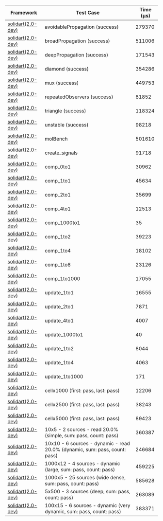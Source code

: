 | Framework | Test Case | Time (μs) |
| --- | --- | --- |
| [solidart(2.0-dev)](https://github.com/nank1ro/solidart/tree/dev) | avoidablePropagation (success) | 279370 |
| [solidart(2.0-dev)](https://github.com/nank1ro/solidart/tree/dev) | broadPropagation (success) | 511006 |
| [solidart(2.0-dev)](https://github.com/nank1ro/solidart/tree/dev) | deepPropagation (success) | 171543 |
| [solidart(2.0-dev)](https://github.com/nank1ro/solidart/tree/dev) | diamond (success) | 354286 |
| [solidart(2.0-dev)](https://github.com/nank1ro/solidart/tree/dev) | mux (success) | 449753 |
| [solidart(2.0-dev)](https://github.com/nank1ro/solidart/tree/dev) | repeatedObservers (success) | 81852 |
| [solidart(2.0-dev)](https://github.com/nank1ro/solidart/tree/dev) | triangle (success) | 118324 |
| [solidart(2.0-dev)](https://github.com/nank1ro/solidart/tree/dev) | unstable (success) | 98218 |
| [solidart(2.0-dev)](https://github.com/nank1ro/solidart/tree/dev) | molBench | 501610 |
| [solidart(2.0-dev)](https://github.com/nank1ro/solidart/tree/dev) | create_signals | 91718 |
| [solidart(2.0-dev)](https://github.com/nank1ro/solidart/tree/dev) | comp_0to1 | 30962 |
| [solidart(2.0-dev)](https://github.com/nank1ro/solidart/tree/dev) | comp_1to1 | 45634 |
| [solidart(2.0-dev)](https://github.com/nank1ro/solidart/tree/dev) | comp_2to1 | 35699 |
| [solidart(2.0-dev)](https://github.com/nank1ro/solidart/tree/dev) | comp_4to1 | 12513 |
| [solidart(2.0-dev)](https://github.com/nank1ro/solidart/tree/dev) | comp_1000to1 | 35 |
| [solidart(2.0-dev)](https://github.com/nank1ro/solidart/tree/dev) | comp_1to2 | 39223 |
| [solidart(2.0-dev)](https://github.com/nank1ro/solidart/tree/dev) | comp_1to4 | 18102 |
| [solidart(2.0-dev)](https://github.com/nank1ro/solidart/tree/dev) | comp_1to8 | 23126 |
| [solidart(2.0-dev)](https://github.com/nank1ro/solidart/tree/dev) | comp_1to1000 | 17055 |
| [solidart(2.0-dev)](https://github.com/nank1ro/solidart/tree/dev) | update_1to1 | 16555 |
| [solidart(2.0-dev)](https://github.com/nank1ro/solidart/tree/dev) | update_2to1 | 7871 |
| [solidart(2.0-dev)](https://github.com/nank1ro/solidart/tree/dev) | update_4to1 | 4007 |
| [solidart(2.0-dev)](https://github.com/nank1ro/solidart/tree/dev) | update_1000to1 | 40 |
| [solidart(2.0-dev)](https://github.com/nank1ro/solidart/tree/dev) | update_1to2 | 8044 |
| [solidart(2.0-dev)](https://github.com/nank1ro/solidart/tree/dev) | update_1to4 | 4063 |
| [solidart(2.0-dev)](https://github.com/nank1ro/solidart/tree/dev) | update_1to1000 | 171 |
| [solidart(2.0-dev)](https://github.com/nank1ro/solidart/tree/dev) | cellx1000 (first: pass, last: pass) | 12206 |
| [solidart(2.0-dev)](https://github.com/nank1ro/solidart/tree/dev) | cellx2500 (first: pass, last: pass) | 38243 |
| [solidart(2.0-dev)](https://github.com/nank1ro/solidart/tree/dev) | cellx5000 (first: pass, last: pass) | 89423 |
| [solidart(2.0-dev)](https://github.com/nank1ro/solidart/tree/dev) | 10x5 - 2 sources - read 20.0% (simple, sum: pass, count: pass) | 360387 |
| [solidart(2.0-dev)](https://github.com/nank1ro/solidart/tree/dev) | 10x10 - 6 sources - dynamic - read 20.0% (dynamic, sum: pass, count: pass) | 246684 |
| [solidart(2.0-dev)](https://github.com/nank1ro/solidart/tree/dev) | 1000x12 - 4 sources - dynamic (large, sum: pass, count: pass) | 459225 |
| [solidart(2.0-dev)](https://github.com/nank1ro/solidart/tree/dev) | 1000x5 - 25 sources (wide dense, sum: pass, count: pass) | 585628 |
| [solidart(2.0-dev)](https://github.com/nank1ro/solidart/tree/dev) | 5x500 - 3 sources (deep, sum: pass, count: pass) | 263089 |
| [solidart(2.0-dev)](https://github.com/nank1ro/solidart/tree/dev) | 100x15 - 6 sources - dynamic (very dynamic, sum: pass, count: pass) | 383371 |
